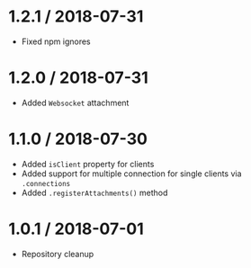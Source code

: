 1.2.1 / 2018-07-31
==================

  * Fixed npm ignores
  
1.2.0 / 2018-07-31
==================

  * Added ``Websocket`` attachment


1.1.0 / 2018-07-30
==================

  * Added ``isClient`` property for clients
  * Added support for multiple connection for single clients via ``.connections``
  * Added ``.registerAttachments()`` method


1.0.1 / 2018-07-01
==================

  * Repository cleanup